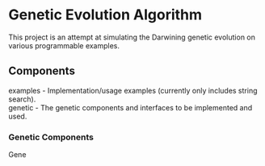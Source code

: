 # Genetic Evolution Algorithm
This project is an attempt at simulating the Darwining genetic evolution on various programmable examples.

## Components
  examples  - Implementation/usage examples (currently only includes string search).<br>
  genetic   - The genetic components and interfaces to be implemented and used.
  
### Genetic Components
  Gene
